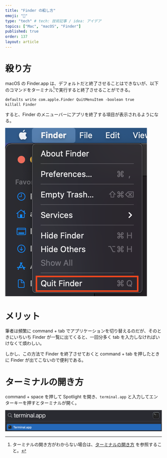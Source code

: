 ```yaml
---
title: "Finder の殺し方"
emoji: "🔪"
type: "tech" # tech: 技術記事 / idea: アイデア
topics: ["Mac", "macOS", "Finder"]
published: true
order: 137
layout: article
---
```


# 殺り方
macOS の Finder.app は、デフォルトだと終了させることはできないが、以下のコマンドをターミナル[^1]で実行すると終了させることができる。

[^1]: ターミナルの開き方がわからない場合は、[ターミナルの開き方](#ターミナルの開き方) を参照すること。

```shell:Shell
defaults write com.apple.Finder QuitMenuItem -boolean true
killall Finder
```

すると、Finder のメニューバーにアプリを終了する項目が表示されるようになる。

![](https://raw.githubusercontent.com/noraworld/developers-blog-media-ja/master/how-to-kill-finder/Screen%20Shot%202022-03-22%20at%2014.05.05.png)

# メリット
筆者は頻繁に command + tab でアプリケーションを切り替えるのだが、そのときにいちいち Finder が一覧に出てくると、一回分多く tab を入力しなければいけなくて煩わしい。

しかし、この方法で Finder を終了させておくと command + tab を押したときに Finder が出てこないので便利である。

# ターミナルの開き方
command + space を押して Spotlight を開き、`terminal.app` と入力してエンターキーを押すとターミナルが開く。

![](https://raw.githubusercontent.com/noraworld/developers-blog-media-ja/master/how-to-kill-finder/Screen%20Shot%202022-03-22%20at%2014.13.20.png)

